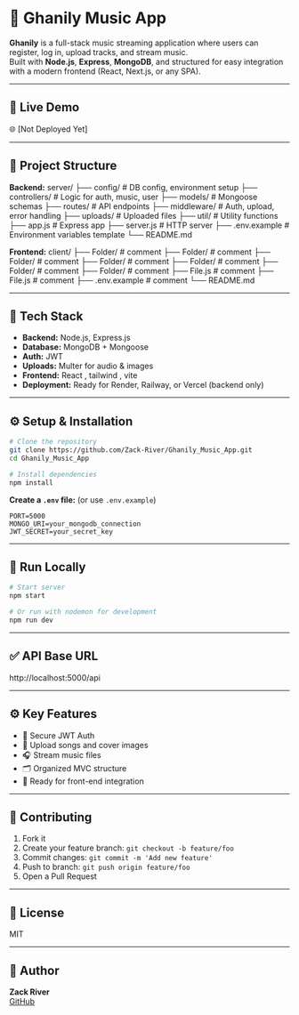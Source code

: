 
# 🎵 Ghanily Music App

**Ghanily** is a full-stack music streaming application where users can register, log in, upload tracks, and stream music.  
Built with **Node.js**, **Express**, **MongoDB**, and structured for easy integration with a modern frontend (React, Next.js, or any SPA).

---

## 🚀 Live Demo

🌐 [Not Deployed Yet]

---

## 📂 Project Structure
**Backend:**
server/
├── config/         # DB config, environment setup
├── controllers/    # Logic for auth, music, user
├── models/         # Mongoose schemas
├── routes/         # API endpoints
├── middleware/     # Auth, upload, error handling
├── uploads/        # Uploaded files
├── util/           # Utility functions
├── app.js          # Express app
├── server.js       # HTTP server
├── .env.example    # Environment variables template
└── README.md

**Frontend:**
client/
├── Folder/          # comment
├── Folder/          # comment
├── Folder/          # comment
├── Folder/          # comment
├── Folder/          # comment
├── Folder/          # comment
├── Folder/          # comment
├── File.js          # comment
├── File.js          # comment
├── .env.example     # comment
└── README.md

---

## 🧩 Tech Stack

- **Backend:** Node.js, Express.js
- **Database:** MongoDB + Mongoose
- **Auth:** JWT
- **Uploads:** Multer for audio & images
- **Frontend:** React , tailwind , vite
- **Deployment:** Ready for Render, Railway, or Vercel (backend only)

---

## ⚙️ Setup & Installation

```bash
# Clone the repository
git clone https://github.com/Zack-River/Ghanily_Music_App.git
cd Ghanily_Music_App

# Install dependencies
npm install
```

**Create a `.env` file:** (or use `.env.example`)

```env
PORT=5000
MONGO_URI=your_mongodb_connection
JWT_SECRET=your_secret_key
```

---

## 🏃 Run Locally

```bash
# Start server
npm start

# Or run with nodemon for development
npm run dev
```

---

## ✅ API Base URL

http://localhost:5000/api

---

## ⚙️ Key Features

- 🔑 Secure JWT Auth
- 📁 Upload songs and cover images
- 🎧 Stream music files
- 🗂️ Organized MVC structure
- 🔗 Ready for front-end integration

---

## 🤝 Contributing

1. Fork it
2. Create your feature branch: `git checkout -b feature/foo`
3. Commit changes: `git commit -m 'Add new feature'`
4. Push to branch: `git push origin feature/foo`
5. Open a Pull Request

---

## 📝 License

MIT

---

## 👋 Author

**Zack River**  
[GitHub](https://github.com/Zack-River)
